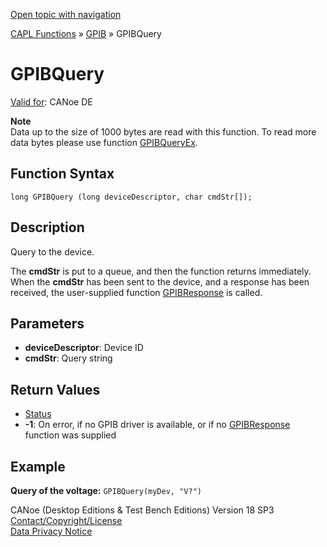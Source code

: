 [Open topic with navigation](../../../../../CANoeDEFamily.htm#Topics/CAPLFunctions/GPIB/Functions/CAPLfunctionGPIBQuery.md)

[CAPL Functions](../../CAPLfunctions.md) » [GPIB](../CAPLfunctionsGPIBOverview.md) » GPIBQuery

# GPIBQuery

[Valid for](../../../Shared/FeatureAvailability.md): CANoe DE

**Note**  
Data up to the size of 1000 bytes are read with this function. To read more data bytes please use function [GPIBQueryEx](CAPLfunctionGPIBQueryEx.md).

## Function Syntax

`long GPIBQuery (long deviceDescriptor, char cmdStr[]);`

## Description

Query to the device.

The **cmdStr** is put to a queue, and then the function returns immediately. When the **cmdStr** has been sent to the device, and a response has been received, the user-supplied function [GPIBResponse](CAPLfunctionGPIBResponse.md) is called.

## Parameters

- **deviceDescriptor**: Device ID
- **cmdStr**: Query string

## Return Values

- [Status](../CAPLfunctionsGPIBStatus.md)
- **-1**: On error, if no GPIB driver is available, or if no [GPIBResponse](CAPLfunctionGPIBResponse.md) function was supplied

## Example

**Query of the voltage:** `GPIBQuery(myDev, "V?")`

CANoe (Desktop Editions & Test Bench Editions) Version 18 SP3  
[Contact/Copyright/License](../../../Shared/ContactCopyrightLicense.md)  
[Data Privacy Notice](https://www.vector.com/int/en/company/get-info/privacy-policy/)

